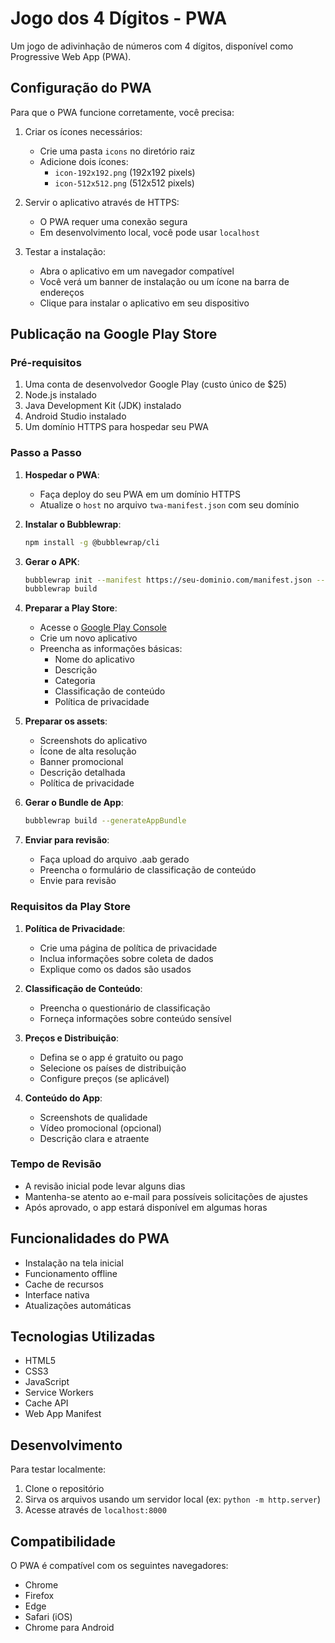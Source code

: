 # Jogo dos 4 Dígitos - PWA

Um jogo de adivinhação de números com 4 dígitos, disponível como Progressive Web App (PWA).

## Configuração do PWA

Para que o PWA funcione corretamente, você precisa:

1. Criar os ícones necessários:
   - Crie uma pasta `icons` no diretório raiz
   - Adicione dois ícones:
     - `icon-192x192.png` (192x192 pixels)
     - `icon-512x512.png` (512x512 pixels)

2. Servir o aplicativo através de HTTPS:
   - O PWA requer uma conexão segura
   - Em desenvolvimento local, você pode usar `localhost`

3. Testar a instalação:
   - Abra o aplicativo em um navegador compatível
   - Você verá um banner de instalação ou um ícone na barra de endereços
   - Clique para instalar o aplicativo em seu dispositivo

## Publicação na Google Play Store

### Pré-requisitos

1. Uma conta de desenvolvedor Google Play (custo único de $25)
2. Node.js instalado
3. Java Development Kit (JDK) instalado
4. Android Studio instalado
5. Um domínio HTTPS para hospedar seu PWA

### Passo a Passo

1. **Hospedar o PWA**:
   - Faça deploy do seu PWA em um domínio HTTPS
   - Atualize o `host` no arquivo `twa-manifest.json` com seu domínio

2. **Instalar o Bubblewrap**:
   ```bash
   npm install -g @bubblewrap/cli
   ```

3. **Gerar o APK**:
   ```bash
   bubblewrap init --manifest https://seu-dominio.com/manifest.json --icon icons/icon-512x512.png
   bubblewrap build
   ```

4. **Preparar a Play Store**:
   - Acesse o [Google Play Console](https://play.google.com/console)
   - Crie um novo aplicativo
   - Preencha as informações básicas:
     - Nome do aplicativo
     - Descrição
     - Categoria
     - Classificação de conteúdo
     - Política de privacidade

5. **Preparar os assets**:
   - Screenshots do aplicativo
   - Ícone de alta resolução
   - Banner promocional
   - Descrição detalhada
   - Política de privacidade

6. **Gerar o Bundle de App**:
   ```bash
   bubblewrap build --generateAppBundle
   ```

7. **Enviar para revisão**:
   - Faça upload do arquivo .aab gerado
   - Preencha o formulário de classificação de conteúdo
   - Envie para revisão

### Requisitos da Play Store

1. **Política de Privacidade**:
   - Crie uma página de política de privacidade
   - Inclua informações sobre coleta de dados
   - Explique como os dados são usados

2. **Classificação de Conteúdo**:
   - Preencha o questionário de classificação
   - Forneça informações sobre conteúdo sensível

3. **Preços e Distribuição**:
   - Defina se o app é gratuito ou pago
   - Selecione os países de distribuição
   - Configure preços (se aplicável)

4. **Conteúdo do App**:
   - Screenshots de qualidade
   - Vídeo promocional (opcional)
   - Descrição clara e atraente

### Tempo de Revisão

- A revisão inicial pode levar alguns dias
- Mantenha-se atento ao e-mail para possíveis solicitações de ajustes
- Após aprovado, o app estará disponível em algumas horas

## Funcionalidades do PWA

- Instalação na tela inicial
- Funcionamento offline
- Cache de recursos
- Interface nativa
- Atualizações automáticas

## Tecnologias Utilizadas

- HTML5
- CSS3
- JavaScript
- Service Workers
- Cache API
- Web App Manifest

## Desenvolvimento

Para testar localmente:

1. Clone o repositório
2. Sirva os arquivos usando um servidor local (ex: `python -m http.server`)
3. Acesse através de `localhost:8000`

## Compatibilidade

O PWA é compatível com os seguintes navegadores:
- Chrome
- Firefox
- Edge
- Safari (iOS)
- Chrome para Android 